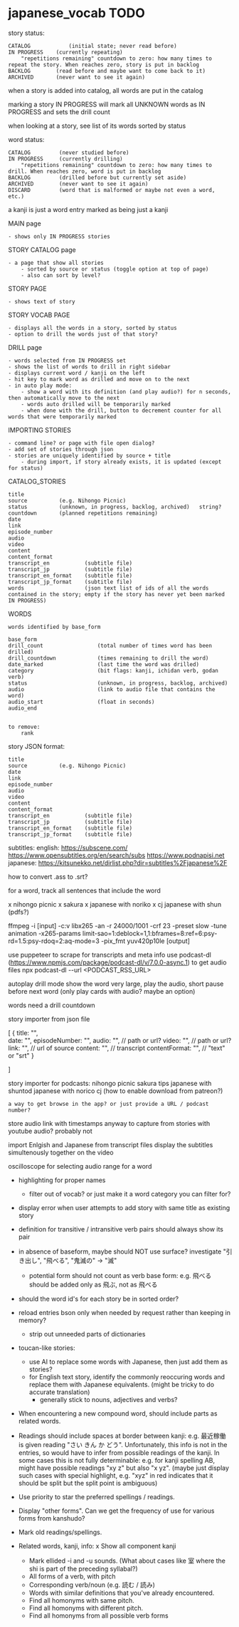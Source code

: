 # japanese_vocab TODO

story status:

    CATALOG            (initial state; never read before)
    IN PROGRESS    (currently repeating)
        "repetitions remaining" countdown to zero: how many times to repeat the story. When reaches zero, story is put in backlog
    BACKLOG        (read before and maybe want to come back to it)
    ARCHIVED       (never want to see it again)

when a story is added into catalog, all words are put in the catalog

marking a story IN PROGRESS will mark all UNKNOWN words as IN PROGRESS and sets the drill count

when looking at a story, see list of its words sorted by status

word status:

    CATALOG         (never studied before)
    IN PROGRESS     (currently drilling)
        "repetitions remaining" countdown to zero: how many times to drill. When reaches zero, word is put in backlog
    BACKLOG         (drilled before but currently set aside)
    ARCHIVED        (never want to see it again)
    DISCARD         (word that is malformed or maybe not even a word, etc.)

a kanji is just a word entry marked as being just a kanji


MAIN page

    - shows only IN PROGRESS stories

STORY CATALOG page

    - a page that show all stories
        - sorted by source or status (toggle option at top of page)
        - also can sort by level?

STORY PAGE

    - shows text of story

STORY VOCAB PAGE

    - displays all the words in a story, sorted by status
    - option to drill the words just of that story?

DRILL page

    - words selected from IN PROGRESS set
    - shows the list of words to drill in right sidebar
    - displays current word / kanji on the left
    - hit key to mark word as drilled and move on to the next
    - in auto play mode:
        - show a word with its definition (and play audio?) for n seconds, then automatically move to the next
        - words auto drilled will be temporarily marked
        - when done with the drill, button to decrement counter for all words that were temporarily marked

IMPORTING STORIES

    - command line? or page with file open dialog?
    - add set of stories through json
    - stories are uniquely identified by source + title
        - during import, if story already exists, it is updated (except for status)


CATALOG_STORIES

    title
    source          (e.g. Nihongo Picnic)
    status          (unknown, in progress, backlog, archived)   string?
    countdown       (planned repetitions remaining)
    date
    link
    episode_number
    audio
    video
    content
    content_format
    transcript_en           (subtitle file)
    transcript_jp           (subtitle file)
    transcript_en_format    (subtitle file)
    transcript_jp_format    (subtitle file)
    words                   (json text list of ids of all the words contained in the story; empty if the story has never yet been marked IN PROGRESS)
    

WORDS

    words identified by base_form

    base_form
    drill_count                 (total number of times word has been drilled)
    drill_countdown             (times remaining to drill the word)
    date_marked                 (last time the word was drilled)
    category                    (bit flags: kanji, ichidan verb, godan verb)
    status                      (unknown, in progress, backlog, archived)
    audio                       (link to audio file that contains the word)
    audio_start                 (float in seconds)
    audio_end
    

    to remove:
        rank


story JSON format:

    title
    source          (e.g. Nihongo Picnic)
    date
    link
    episode_number
    audio
    video
    content
    content_format
    transcript_en           (subtitle file)
    transcript_jp           (subtitle file)
    transcript_en_format    (subtitle file)
    transcript_jp_format    (subtitle file)

subtitles: 
    english: https://subscene.com/   https://www.opensubtitles.org/en/search/subs   https://www.podnapisi.net
    japanese: https://kitsunekko.net/dirlist.php?dir=subtitles%2Fjapanese%2F 

how to convert .ass to .srt?

for a word, track all sentences that include the word

x nihongo picnic
x sakura
x japanese with noriko
x cj
japanese with shun (pdfs?)


ffmpeg -i [input] -c:v libx265 -an -r 24000/1001 -crf 23 -preset slow -tune animation -x265-params limit-sao=1:deblock=1,1:bframes=8:ref=6:psy-rd=1.5:psy-rdoq=2:aq-mode=3 -pix_fmt yuv420p10le [output]



use puppeteer to scrape for transcripts and meta info
use podcast-dl (https://www.npmjs.com/package/podcast-dl/v/7.0.0-async.1) to get audio files
    npx podcast-dl --url <PODCAST_RSS_URL>

autoplay drill mode
    show the word very large, play the audio, short pause before next word
        (only play cards with audio? maybe an option)

words need a drill countdown

story importer from json file

[
    {
        title: "",   
        date: "",
        episodeNumber: "",
        audio: "",   // path or url?
        video: "",   // path or url?
        link: "",    // url of source
        content: "",  // transcript
        contentFormat: "",  // "text" or "srt"
    }

]

story importer for podcasts:
    nihongo picnic
    sakura tips
    japanese with shuntod
    japanese with norico
    cj (how to enable download from patreon?)

    a way to get browse in the app? or just provide a URL / podcast number?

store audio link with timestamps
    anyway to capture from stories with youtube audio? probably not

import Enlgish and Japanese from transcript files
    display the subtitles simultenously together on the video

oscilloscope for selecting audio range for a word

<audio id="audio" src="test.mp3"></audio>
<script type="text/javascript">
    var context = new webkitAudioContext;
    var el = document.getElementById('audio');
    var source = context.createMediaElementSource(el);
    source.connect(context.destination);
    el.play();
</script>















- highlighting for proper names
    - filter out of vocab? or just make it a word category you can filter for?

- display error when user attempts to add story with same title as existing story
  
- definition for transitive / intransitive verb pairs should always show its pair

- in absence of baseform, maybe should NOT use surface? investigate "引き出し", "飛べる", "鬼滅の" -> "滅"
    - potential form should not count as verb base form: e.g. 飛べる should be added only as 飛ぶ, not as 飛べる

- should the word id's for each story be in sorted order?

- reload entries bson only when needed by request rather than keeping in memory?
    - strip out unneeded parts of dictionaries

- toucan-like stories:
    - use AI to replace some words with Japanese, then just add them as stories?
    - for English text story, identify the commonly reoccuring words and replace them with Japanese equivalents. (might be tricky to do accurate translation)
        - generally stick to nouns, adjectives and verbs?

- When encountering a new compound word, should include parts as related words.

- Readings should include spaces at border between kanji: e.g. 最近稼働 is given reading "さい きん か どう". Unfortunately, this info is not in the entries, so would have to infer from possible readings of the kanji. In some cases this is not fully determinable: e.g. for kanji spelling AB, might have possible readings "xy z" but also "x yz". (maybe just display such cases with special highlight, e.g. "xyz" in red indicates that it should be split but the split point is ambiguous)
- Use priority to star the preferred spellings / readings.
- Display "other forms". Can we get the frequency of use for various forms from kanshudo?
- Mark old readings/spellings.
- Related words, kanji, info:
    x Show all component kanji
    - Mark ellided -i and -u sounds. (What about cases like 室 where the shi is part of the preceding syllabal?)
    - All forms of a verb, with pitch
    - Corresponding verb/noun (e.g. 読む / 読み)
    - Words with similar definitions that you've already encountered.
    - Find all homonyms with same pitch.
    - Find all homonyms with different pitch.
    - Find all homonyms from all possible verb forms